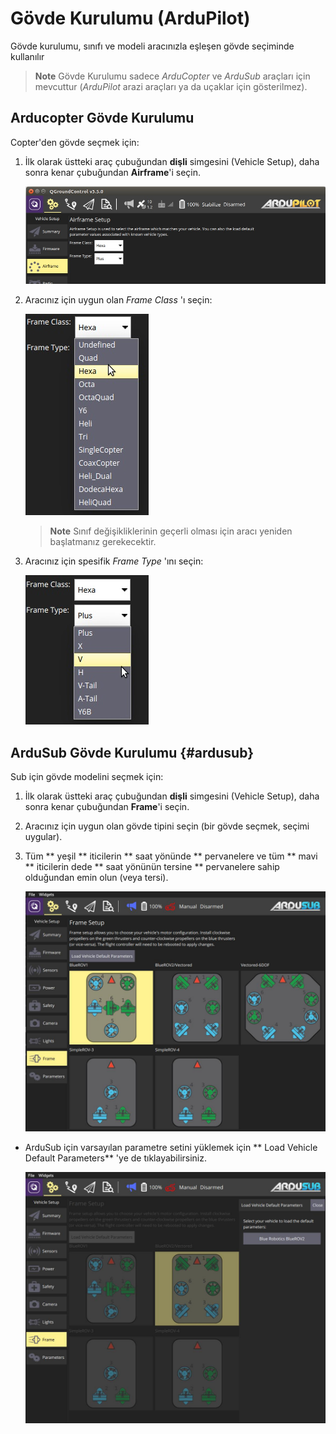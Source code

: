 # Gövde Kurulumu (ArduPilot)

Gövde kurulumu, sınıfı ve modeli aracınızla eşleşen gövde seçiminde kullanılır

> **Note** Gövde Kurulumu sadece *ArduCopter* ve *ArduSub* araçları için mevcuttur (*ArduPilot* arazi araçları ya da uçaklar için gösterilmez).

## Arducopter Gövde Kurulumu

Copter'den gövde seçmek için:

1. İlk olarak üstteki araç çubuğundan **dişli** simgesini (Vehicle Setup), daha sonra kenar çubuğundan **Airframe**'i seçin.
    
    ![Gövde Yapılandırması](../../../assets/setup/airframe/arducopter.jpg)

2. Aracınız için uygun olan *Frame Class* 'ı seçin:
    
    ![Gövde Modeli](../../../assets/setup/airframe/arducopter_class.jpg)
    
    > **Note** Sınıf değişikliklerinin geçerli olması için aracı yeniden başlatmanız gerekecektir.

3. Aracınız için spesifik *Frame Type* 'ını seçin:
    
    ![Gövde Modeli](../../../assets/setup/airframe/arducopter_type.jpg)

## ArduSub Gövde Kurulumu {#ardusub}

Sub için gövde modelini seçmek için:

1. İlk olarak üstteki araç çubuğundan **dişli** simgesini (Vehicle Setup), daha sonra kenar çubuğundan **Frame**'i seçin.
2. Aracınız için uygun olan gövde tipini seçin (bir gövde seçmek, seçimi uygular).
3. Tüm ** yeşil ** iticilerin ** saat yönünde ** pervanelere ve tüm ** mavi ** iticilerin dede ** saat yönünün tersine ** pervanelere sahip olduğundan emin olun (veya tersi).
    
    ![Gövde Modeli Seçme](../../../assets/setup/airframe_ardusub.jpg)

- ArduSub için varsayılan parametre setini yüklemek için ** Load Vehicle Default Parameters** 'ye de tıklayabilirsiniz.
    
    ![Araç parametrelerini yükle](../../../assets/setup/airframe_ardusub_parameters.jpg)
